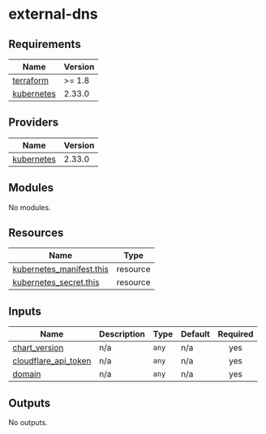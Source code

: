 # external-dns

<!-- BEGIN_TF_DOCS -->
## Requirements

| Name | Version |
|------|---------|
| <a name="requirement_terraform"></a> [terraform](#requirement\_terraform) | >= 1.8 |
| <a name="requirement_kubernetes"></a> [kubernetes](#requirement\_kubernetes) | 2.33.0 |

## Providers

| Name | Version |
|------|---------|
| <a name="provider_kubernetes"></a> [kubernetes](#provider\_kubernetes) | 2.33.0 |

## Modules

No modules.

## Resources

| Name | Type |
|------|------|
| [kubernetes_manifest.this](https://registry.terraform.io/providers/hashicorp/kubernetes/2.33.0/docs/resources/manifest) | resource |
| [kubernetes_secret.this](https://registry.terraform.io/providers/hashicorp/kubernetes/2.33.0/docs/resources/secret) | resource |

## Inputs

| Name | Description | Type | Default | Required |
|------|-------------|------|---------|:--------:|
| <a name="input_chart_version"></a> [chart\_version](#input\_chart\_version) | n/a | `any` | n/a | yes |
| <a name="input_cloudflare_api_token"></a> [cloudflare\_api\_token](#input\_cloudflare\_api\_token) | n/a | `any` | n/a | yes |
| <a name="input_domain"></a> [domain](#input\_domain) | n/a | `any` | n/a | yes |

## Outputs

No outputs.
<!-- END_TF_DOCS -->
